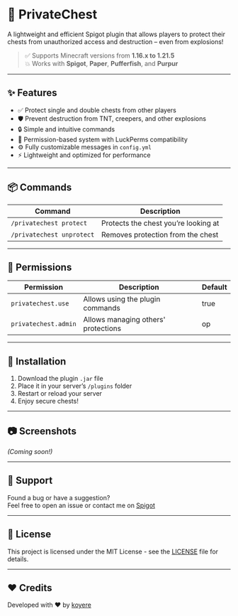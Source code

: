 # 🔐 PrivateChest

A lightweight and efficient Spigot plugin that allows players to protect their chests from unauthorized access and destruction – even from explosions!

> ✅ Supports Minecraft versions from **1.16.x to 1.21.5**  
> 💥 Works with **Spigot**, **Paper**, **Pufferfish**, and **Purpur**

---

## ✨ Features

- ✅ Protect single and double chests from other players
- 🛡️ Prevent destruction from TNT, creepers, and other explosions
- 🔒 Simple and intuitive commands
- 🧾 Permission-based system with LuckPerms compatibility
- ⚙️ Fully customizable messages in `config.yml`
- ⚡ Lightweight and optimized for performance

---

## 📦 Commands

| Command | Description |
|--------|-------------|
| `/privatechest protect` | Protects the chest you’re looking at |
| `/privatechest unprotect` | Removes protection from the chest |

---

## 🔑 Permissions

| Permission | Description | Default |
|------------|-------------|---------|
| `privatechest.use` | Allows using the plugin commands | true |
| `privatechest.admin` | Allows managing others' protections | op |

---

## 🔧 Installation

1. Download the plugin `.jar` file
2. Place it in your server’s `/plugins` folder
3. Restart or reload your server
4. Enjoy secure chests!

---

## 📷 Screenshots

*(Coming soon!)*

---

## 💬 Support

Found a bug or have a suggestion?  
Feel free to open an issue or contact me on [Spigot](https://www.spigotmc.org/members/koyere.XXXXXX/)

---

## 📜 License

This project is licensed under the MIT License - see the [LICENSE](LICENSE) file for details.

---

## ❤️ Credits

Developed with ❤️ by [koyere](https://github.com/koyere)

